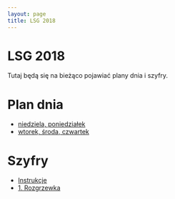 ```yaml
---
layout: page
title: LSG 2018
---
```


# LSG 2018

Tutaj będą się na bieżąco pojawiać plany dnia i szyfry.

# Plan dnia

- [niedziela, poniedziałek](/public/2018/1-nd-pn.pdf)
- [wtorek, środa, czwartek](/public/2018/2-wt-sr-cz.pdf)

# Szyfry

- [Instrukcje](/public/2018/szyfry-0-intro.pdf)
- [1. Rozgrzewka](public/2018/szyfry-1.pdf)
